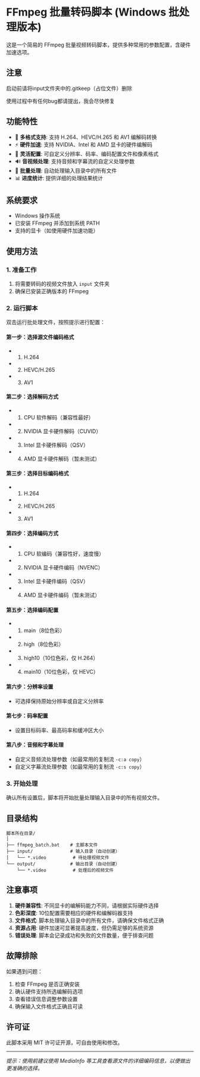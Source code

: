 # FFmpeg 批量转码脚本 (Windows 批处理版本)

这是一个简易的 FFmpeg 批量视频转码脚本，提供多种常用的参数配置，含硬件加速选项。

## 注意
启动前请将input文件夹中的.gitkeep（占位文件）删除

使用过程中有任何bug都请提出，我会尽快修复

## 功能特性

- 🎯 **多格式支持**: 支持 H.264、HEVC/H.265 和 AV1 编解码转换
- ⚡ **硬件加速**: 支持 NVIDIA、Intel 和 AMD 显卡的硬件编解码
- 🎨 **灵活配置**: 可自定义分辨率、码率、编码配置文件和像素格式
- 🔊 **音视频处理**: 支持音频和字幕流的自定义处理参数
- 📁 **批量处理**: 自动处理输入目录中的所有文件
- 📊 **进度统计**: 提供详细的处理结果统计

## 系统要求

- Windows 操作系统
- 已安装 FFmpeg 并添加到系统 PATH
- 支持的显卡（如使用硬件加速功能）

## 使用方法

### 1. 准备工作

1. 将需要转码的视频文件放入 `input` 文件夹
2. 确保已安装正确版本的 FFmpeg

### 2. 运行脚本

双击运行批处理文件，按照提示进行配置：

#### 第一步：选择源文件编码格式
- 1) H.264
- 2) HEVC/H.265  
- 3) AV1

#### 第二步：选择解码方式
- 1) CPU 软件解码（兼容性最好）
- 2) NVIDIA 显卡硬件解码（CUVID）
- 3) Intel 显卡硬件解码（QSV）
- 4) AMD 显卡硬件解码（暂未测试）

#### 第三步：选择目标编码格式
- 1) H.264
- 2) HEVC/H.265
- 3) AV1

#### 第四步：选择编码方式
- 1) CPU 软编码（兼容性好，速度慢）
- 2) NVIDIA 显卡硬件编码（NVENC）
- 3) Intel 显卡硬件编码（QSV）
- 4) AMD 显卡硬件编码（暂未测试）

#### 第五步：选择编码配置
- 1) main（8位色彩）
- 2) high（8位色彩）
- 3) high10（10位色彩，仅 H.264）
- 4) main10（10位色彩，仅 HEVC）

#### 第六步：分辨率设置
- 可选择保持原始分辨率或自定义分辨率

#### 第七步：码率配置
- 设置目标码率、最高码率和缓冲区大小

#### 第八步：音频和字幕处理
- 自定义音频流处理参数（如最常用的复制流 `-c:a copy`）
- 自定义字幕流处理参数（如最常用的复制流 `-c:s copy`）

### 3. 开始处理

确认所有设置后，脚本将开始批量处理输入目录中的所有视频文件。

## 目录结构

```
脚本所在目录/
│
├── ffmpeg_batch.bat    # 主脚本文件
├── input/              # 输入目录（自动创建）
│   └── *.video          # 待处理视频文件
└── output/             # 输出目录（自动创建）
    └── *.video          # 处理后的视频文件
```

## 注意事项

1. **硬件兼容性**: 不同显卡的编解码能力不同，请根据实际硬件选择
2. **色彩深度**: 10位配置需要相应的硬件和编解码器支持
3. **文件格式**: 脚本处理输入目录中的所有文件，请确保文件格式正确
4. **资源占用**: 硬件加速可显著提高速度，但仍需足够的系统资源
5. **错误处理**: 脚本会记录成功和失败的文件数量，便于排查问题

## 故障排除

如果遇到问题：
1. 检查 FFmpeg 是否正确安装
2. 确认硬件支持所选编解码选项
3. 查看错误信息调整参数设置
4. 确保输入文件格式正确且可读

## 许可证

此脚本采用 MIT 许可证开源，可自由使用和修改。

---

*提示：使用前建议使用 MediaInfo 等工具查看源文件的详细编码信息，以便做出更准确的选择。*